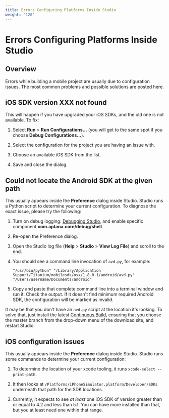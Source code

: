 ```yaml
---
title: Errors Configuring Platforms Inside Studio
weight: '120'
---
```


# Errors Configuring Platforms Inside Studio

## Overview

Errors while building a mobile project are usually due to configuration issues. The most common problems and possible solutions are posted here.

## iOS SDK version XXX not found

This will happen if you have upgraded your iOS SDKs, and the old one is not available. To fix:

1. Select **Run** \> **Run Configurations...** (you will get to the same spot if you choose **Debug Configurations...**).

2. Select the configuration for the project you are having an issue with.

3. Choose an available iOS SDK from the list.

4. Save and close the dialog.

## Could not locate the Android SDK at the given path

This usually appears inside the **Preference** dialog inside Studio. Studio runs a Python script to determine your current configuration. To diagnose the exact issue, please try the following:

1. Turn on debug logging: [Debugging Studio](/guide/Axway_Appcelerator_Studio/Axway_Appcelerator_Studio_Guide/Studio_Troubleshooting/Debugging_Studio/), and enable specific component **com.aptana.core/debug/shell**.

2. Re-open the Preference dialog.

3. Open the Studio log file (**Help** \> **Studio** \> **View Log File**) and scroll to the end.

4. You should see a command line invocation of `avd.py`, for example:

    ```
    "/usr/bin/python" "/Library/Application Support/Titanium/mobilesdk/osx/1.8.0.1/android/avd.py" "/Users/username/Documents/android"
    ```

5. Copy and paste that complete command line into a terminal window and run it. Check the output. If it doesn't find minimum required Android SDK, the configuration will be marked as invalid.

It may be that you don't have an `avd.py` script at the location it's looking. To solve that, just install the latest [Continuous Build](/guide/Titanium_SDK/Titanium_SDK_Getting_Started/Installation_and_Configuration/Installing_Titanium_SDK_Continuous_Builds/), ensuring that you choose the master branch from the drop-down menu of the download site, and restart Studio.

## iOS configuration issues

This usually appears inside the **Preference** dialog inside Studio. Studio runs some commands to determine your current configuration:

1. To determine the location of your xcode tooling, it runs `xcode-select --print-path`.

2. It then looks at `/Platforms/iPhoneSimulator.platform/Developer/SDKs` underneath that path for the SDK locations.

3. Currently, it expects to see _at least_ one iOS SDK of version greater than or equal to 4.2 and less than 5.1. You can have more installed than that, but you at least need one within that range.
